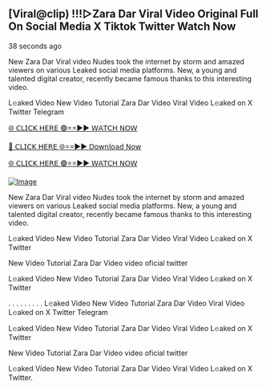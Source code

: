 ## [Viral@clip) !!!▷Zara Dar Viral Video Original Full On Social Media X Tiktok Twitter  Watch Now

38 seconds ago

New Zara Dar Viral video Nudes took the internet by storm and amazed viewers on various Leaked social media platforms. New, a young and talented digital creator, recently became famous thanks to this interesting video.

L𝚎aked Video New Video Tutorial Zara Dar Video Viral Video L𝚎aked on X Twitter Telegram

[🌐 𝖢𝖫𝖨𝖢𝖪 𝖧𝖤𝖱𝖤 🟢==►► 𝖶𝖠𝖳𝖢𝖧 𝖭𝖮𝖶](https://3-tanei-pinik.blogspot.com/2025/02/viral-video.html)

[🔴 𝖢𝖫𝖨𝖢𝖪 𝖧𝖤𝖱𝖤 🌐==►► 𝖣𝗈𝗐𝗇𝗅𝗈𝖺𝖽 𝖭𝗈𝗐](https://3-tanei-pinik.blogspot.com/2025/02/viral-video.html)

[🌐 𝖢𝖫𝖨𝖢𝖪 𝖧𝖤𝖱𝖤 🟢==►► 𝖶𝖠𝖳𝖢𝖧 𝖭𝖮𝖶](https://3-tanei-pinik.blogspot.com/2025/02/viral-video.html)

[![Image](https://github.com/user-attachments/assets/ff3b7bd4-415c-4ca3-a6c8-b1f096193c29)](https://3-tanei-pinik.blogspot.com/2025/02/viral-video.html)

New Zara Dar Viral video Nudes took the internet by storm and amazed viewers on various Leaked social media platforms. New, a young and talented digital creator, recently became famous thanks to this interesting video.

L𝚎aked Video New Video Tutorial Zara Dar Video Viral Video L𝚎aked on X Twitter

New Video Tutorial Zara Dar Video video oficial twitter

L𝚎aked Video New Video Tutorial Zara Dar Video Viral Video L𝚎aked on X Twitter

. . . . . . . . . L𝚎aked Video New Video Tutorial Zara Dar Video Viral Video L𝚎aked on X Twitter Telegram

L𝚎aked Video New Video Tutorial Zara Dar Video Viral Video L𝚎aked on X Twitter

New Video Tutorial Zara Dar Video video oficial twitter

L𝚎aked Video New Video Tutorial Zara Dar Video Viral Video L𝚎aked on X Twitter.
